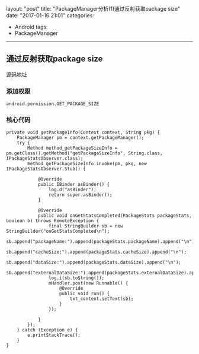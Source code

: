 layout: "post"
title: "PackageManager分析(1)通过反射获取package size"
date: "2017-01-16 21:01"
categories:
- Android
tags:
- PackageManager
---
## 通过反射获取package size
[源码地址](https://github.com/vipycm/mao-android/blob/master/app/src/main/java/com/vipycm/mao/ui/PmFragment.java)

### 添加权限
```
android.permission.GET_PACKAGE_SIZE
```
<!--more-->
### 核心代码
```
private void getPackageInfo(Context context, String pkg) {
    PackageManager pm = context.getPackageManager();
    try {
        Method method_getPackageSizeInfo = pm.getClass().getMethod("getPackageSizeInfo", String.class, IPackageStatsObserver.class);
        method_getPackageSizeInfo.invoke(pm, pkg, new IPackageStatsObserver.Stub() {

            @Override
            public IBinder asBinder() {
                log.d("asBinder");
                return super.asBinder();
            }

            @Override
            public void onGetStatsCompleted(PackageStats packageStats, boolean b) throws RemoteException {
                final StringBuilder sb = new StringBuilder("onGetStatsCompleted\n");
                sb.append("packageName:").append(packageStats.packageName).append("\n");
                sb.append("cacheSize:").append(packageStats.cacheSize).append("\n");
                sb.append("dataSize:").append(packageStats.dataSize).append("\n");
                sb.append("externalDataSize:").append(packageStats.externalDataSize).append("\n");
                log.i(sb.toString());
                mHandler.post(new Runnable() {
                    @Override
                    public void run() {
                        txt_content.setText(sb);
                    }
                });

            }
        });
    } catch (Exception e) {
        e.printStackTrace();
    }
}
```
